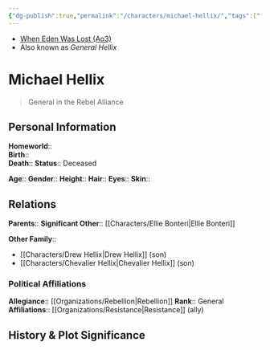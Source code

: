 ```yaml
---
{"dg-publish":true,"permalink":"/characters/michael-hellix/","tags":["forcesensitive","unfinished"],"noteIcon":"saber1"}
---
```


- [When Eden Was Lost (Ao3)](https://archiveofourown.org/works/19334440/chapters/45992584)
- Also known as *General Hellix*
# Michael Hellix
>General in the Rebel Alliance

## Personal Information

**Homeworld**::  
**Birth**::  
**Death**:: 
**Status**::  Deceased

**Age**:: 
**Gender**:: 
**Height**:: 
**Hair**:: 
**Eyes**:: 
**Skin**:: 

## Relations

**Parents**:: 
**Significant Other**::  [[Characters/Ellie Bonteri\|Ellie Bonteri]]

**Other Family**::
- [[Characters/Drew Hellix\|Drew Hellix]] (son)
- [[Characters/Chevalier Hellix\|Chevalier Hellix]] (son)

### Political Affiliations

**Allegiance**::  [[Organizations/Rebellion\|Rebellion]]
**Rank**::  General
**Affiliations**::  [[Organizations/Resistance\|Resistance]] (ally)

## History & Plot Significance


